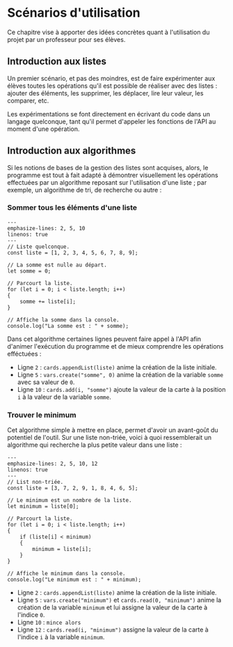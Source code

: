 # Scénarios d'utilisation
Ce chapitre vise à apporter des idées concrètes quant à l'utilisation du projet par un professeur pour ses élèves.

## Introduction aux listes
Un premier scénario, et pas des moindres, est de faire expérimenter aux élèves toutes les opérations qu'il est possible de réaliser avec des listes : ajouter des éléments, les supprimer, les déplacer, lire leur valeur, les comparer, etc.

Les expérimentations se font directement en écrivant du code dans un langage quelconque, tant qu'il permet d'appeler les fonctions de l'API au moment d'une opération.

## Introduction aux algorithmes
Si les notions de bases de la gestion des listes sont acquises, alors, le programme est tout à fait adapté à démontrer visuellement les opérations effectuées par un algorithme reposant sur l'utilisation d'une liste ; par exemple, un algorithme de tri, de recherche ou autre :

### Sommer tous les éléments d'une liste

```{code-block} js
---
emphasize-lines: 2, 5, 10
linenos: true
---
// Liste quelconque.
const liste = [1, 2, 3, 4, 5, 6, 7, 8, 9];

// La somme est nulle au départ.
let somme = 0;

// Parcourt la liste.
for (let i = 0; i < liste.length; i++)
{
    somme += liste[i];
}

// Affiche la somme dans la console.
console.log("La somme est : " + somme);
```

Dans cet algorithme certaines lignes peuvent faire appel à l'API afin d'animer l'exécution du programme et de mieux comprendre les opérations efféctuées : 
* Ligne ```2``` : ```cards.appendList(liste)``` anime la création de la liste initiale.
* Ligne ```5``` : ```vars.create("somme", 0)``` anime la création de la variable ```somme``` avec sa valeur de ```0```.
* Ligne ```10``` : ```cards.add(i, "somme")``` ajoute la valeur de la carte à la position ```i``` à la valeur de la variable ```somme```.

### Trouver le minimum
Cet algorithme simple à mettre en place, permet d'avoir un avant-goût du potentiel de l'outil. Sur une liste non-triée, voici à quoi ressemblerait un algorithme qui recherche la plus petite valeur dans une liste :

```{code-block} js
---
emphasize-lines: 2, 5, 10, 12
linenos: true
---
// List non-triée.
const liste = [3, 7, 2, 9, 1, 8, 4, 6, 5];

// Le minimum est un nombre de la liste.
let minimum = liste[0];

// Parcourt la liste.
for (let i = 0; i < liste.length; i++)
{
    if (liste[i] < minimum)
    {
        minimum = liste[i];
    }
}

// Affiche le minimum dans la console.
console.log("Le minimum est : " + minimum);
```

* Ligne ```2``` : ```cards.appendList(liste)``` anime la création de la liste initiale.
* Ligne ```5``` : ```vars.create("minimum")``` et ```cards.read(0, "minimum")``` anime la création de la variable ```minimum``` et lui assigne la valeur de la carte à l'indice ```0```.
* Ligne ```10``` : ```mince alors```
* Ligne ```12``` : ```cards.read(i, "minimum")``` assigne la valeur de la carte à l'indice ```i``` à la variable ```minimum```.